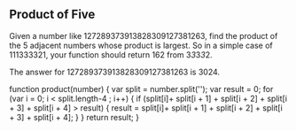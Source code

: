 ## Product of Five

Given a number like 127289373913828309127381263, find the product of the 5 adjacent numbers whose product is largest.  So in a simple case of 111333321, your function should return 162 from 3*3*3*3*2.

The answer for 127289373913828309127381263 is 3024.

function product(number) {
  var split = number.split('');
  var result = 0;
  for (var i = 0; i < split.length-4 ; i++) {
    if (split[i]+ split[i + 1] + split[i + 2] + split[i + 3] + split[i + 4] > result) {
      result = split[i]+ split[i + 1] + split[i + 2] + split[i + 3] + split[i + 4];
    }
  }
  return result;
}
